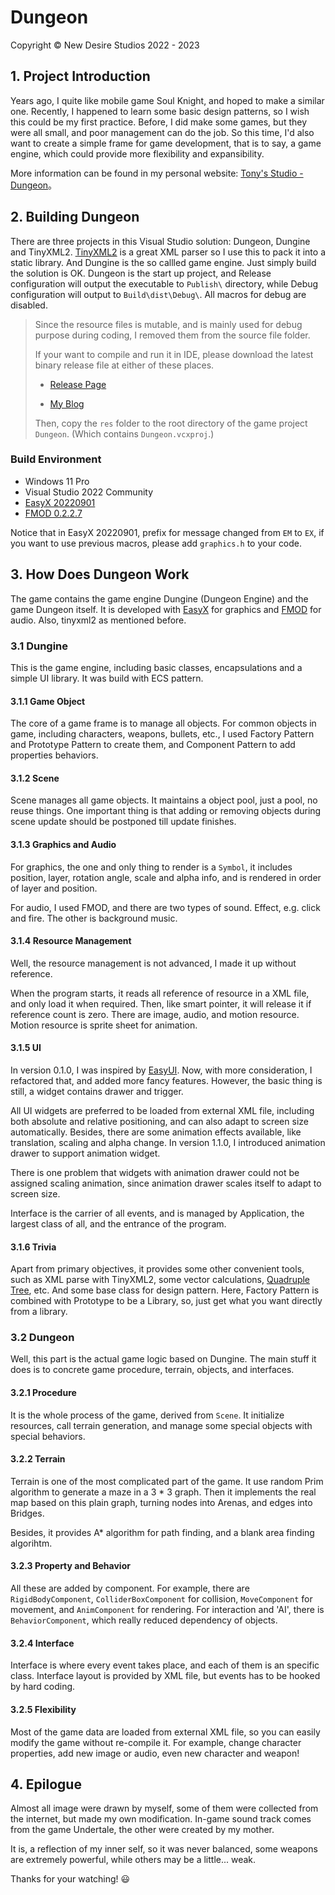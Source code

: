 # Dungeon

Copyright © New Desire Studios 2022 - 2023

## 1. Project Introduction

Years ago, I quite like mobile game Soul Knight, and hoped to make a similar one. Recently, I happened to learn some basic design patterns, so I wish this could be my first practice. Before, I did make some games, but they were all small, and poor management can do the job. So this time, I'd also want to create a simple frame for game development, that is to say, a game engine, which could provide more flexibility and expansibility.

More information can be found in my personal website: [Tony's Studio - Dungeon](http://tonys-studio.top:82/project/dungeon.html)。

## 2. Building Dungeon

There are three projects in this Visual Studio solution: Dungeon, Dungine and TinyXML2. [TinyXML2](https://github.com/leethomason/tinyxml2) is a great XML parser so I use this to pack it into a static library. And Dungine is the so callled game engine. Just simply build the solution is OK. Dungeon is the start up project, and Release configuration will output the executable to `Publish\` directory, while Debug configuration will output to `Build\dist\Debug\`. All macros for debug are disabled.

> Since the resource files is mutable, and is mainly used for debug purpose during coding, I removed them from the source file folder.
>
> If your want to compile and run it in IDE, please download the latest binary release file at either of these places.
>
> - [Release Page](http://tonys-studio.top:82/project/dungeon.html)
>
> - [My Blog](http://www.tonys-studio.top/2023/01/04/Dungeon/)
>
> Then, copy the `res` folder to the root directory of the game project `Dungeon`. (Which contains `Dungeon.vcxproj`.)

### Build Environment

- Windows 11 Pro
- Visual Studio 2022 Community
- [EasyX 20220901](https://easyx.cn/)
- [FMOD 0.2.2.7](https://fmod.com)

Notice that in EasyX 20220901, prefix for message changed from `EM` to `EX`, if you want to use previous macros, please add `graphics.h` to your code.

## 3. How Does Dungeon Work

The game contains the game engine Dungine (Dungeon Engine) and the game Dungeon itself. It is developed with [EasyX](https://easyx.cn/) for graphics and [FMOD](https://fmod.com) for audio. Also, tinyxml2 as mentioned before.

### 3.1 Dungine

This is the game engine, including basic classes, encapsulations and a simple UI library. It was build with ECS pattern. 

#### 3.1.1 Game Object

The core of a game frame is to manage all objects. For common objects in game, including characters, weapons, bullets, etc., I used Factory Pattern and Prototype Pattern to create them, and Component Pattern to add properties behaviors.

#### 3.1.2 Scene

Scene manages all game objects. It maintains a object pool, just a pool, no reuse things. One important thing is that adding or removing objects during scene update should be postponed till update finishes.

#### 3.1.3 Graphics and Audio

For graphics, the one and only thing to render is a `Symbol`, it includes position, layer, rotation angle, scale and alpha info, and is rendered in order of layer and position.

For audio, I used FMOD, and there are two types of sound. Effect, e.g. click and fire. The other is background music.

#### 3.1.4 Resource Management

Well, the resource management is not advanced, I made it up without reference.

When the program starts, it reads all reference of resource in a XML file, and only load it when required. Then, like smart pointer, it will release it if reference count is zero. There are image, audio, and motion resource. Motion resource is sprite sheet for animation.

#### 3.1.5 UI

In version 0.1.0, I was inspired by [EasyUI](https://codebus.cn/contributor/zhurong-easyui). Now, with more consideration, I refactored that, and added more fancy features. However, the basic thing is still, a widget contains drawer and trigger.

All UI widgets are preferred to be loaded from external XML file, including both absolute and relative positioning, and can also adapt to screen size automatically. Besides, there are some animation effects available, like translation, scaling and alpha change. In version 1.1.0, I introduced animation drawer to support animation widget.

There is one problem that widgets with animation drawer could not be assigned scaling animation, since animation drawer scales itself to adapt to screen size.

Interface is the carrier of all events, and is managed by Application, the largest class of all, and the entrance of the program.

#### 3.1.6 Trivia

Apart from primary objectives, it provides some other convenient tools, such as XML parse with TinyXML2, some vector calculations, [Quadruple Tree](https://codebus.cn/sunxiaoyu/quadtree-collision), etc. And some base class for design pattern. Here, Factory Pattern is combined with Prototype to be a Library, so, just get what you want directly from a library.

### 3.2 Dungeon

Well, this part is the actual game logic based on Dungine. The main stuff it does is to concrete game procedure, terrain, objects, and interfaces.

#### 3.2.1 Procedure

It is the whole process of the game, derived from `Scene`. It initialize resources, call terrain generation, and manage some special objects with special behaviors.

#### 3.2.2 Terrain

Terrain is one of the most complicated part of the game. It use random Prim algorithm to generate a maze in a 3 * 3 graph. Then it implements the real map based on this plain graph, turning nodes into Arenas, and edges into Bridges.

Besides, it provides A* algorithm for path finding, and a blank area finding algorihtm.

#### 3.2.3 Property and Behavior

All these are added by component. For example, there are `RigidBodyComponent`, `ColliderBoxComponent` for collision, `MoveComponent` for movement, and `AnimComponent` for rendering. For interaction and 'AI', there is `BehaviorComponent`, which really reduced dependency of objects.

#### 3.2.4 Interface

Interface is where every event takes place, and each of them is an specific class. Interface layout is provided by XML file, but events has to be hooked by hard coding.

#### 3.2.5 Flexibility

Most of the game data are loaded from external XML file, so you can easily modify the game without re-compile it. For example, change character properties, add new image or audio, even new character and weapon!

## 4. Epilogue

Almost all image were drawn by myself, some of them were collected from the internet, but made my own modification. In-game sound track comes from the game Undertale, the other were created by my mother.

It is, a reflection of my inner self, so it was never balanced, some weapons are extremely powerful, while others may be a little... weak.

Thanks for your watching! :smiley:

